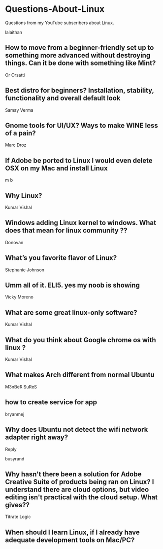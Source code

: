 # Questions-About-Linux
Questions from my YouTube subscribers about Linux. 


lalaithan

## How to move from a beginner-friendly set up to something more advanced without destroying things. Can it be done with something like Mint?
     

 
Or Orsatti 

## Best distro for beginners? Installation, stability, functionality and overall default look﻿
    

 
Samay Verma 

## Gnome tools for UI/UX? Ways to make WINE less of a pain?﻿
    

 
Marc Droz 

## If Adobe be ported to Linux I would even delete OSX on my Mac and install Linux
   

 
m b 

## Why Linux?
   

 
Kumar Vishal 

## Windows adding Linux kernel to windows. What does that mean for linux community ?? 

 
Donovan 

## What’s you favorite flavor of Linux?﻿
    

 
Stephanie Johnson 

## Umm all of it. ELI5. __yes my noob is showing__﻿
   

 
 Vicky Moreno 

## What are some great linux-only software?﻿
 

 
Kumar Vishal 

## What do you think about Google chrome os with linux ?
   

 
Kumar Vishal 

## What makes Arch different from normal Ubuntu
 

 
M3nBeR SuReS 

## how to create service for app﻿
   

 
bryanmej 

## Why does Ubuntu not detect the wifi network adapter right away?﻿
Reply      

 
busyrand 

## Why hasn't there been a solution for Adobe Creative Suite of products being ran on Linux? I understand there are cloud options, but video editing isn't practical with the cloud setup. What gives??﻿
  

 
Titrate Logic 

## When should I learn Linux, if I already have adequate development tools on Mac/PC?
